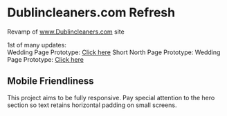 # Dublincleaners.com Refresh
Revamp of www.Dublincleaners.com site

1st of many updates:  
Wedding Page Prototype: <a href="https://skhundc.github.io/Dublincleaners.com/Wedding.html">Click here</a>
Short North Page Prototype: Wedding Page Prototype: <a href="https://skhundc.github.io/Dublincleaners.com/Wedding.html">Click here</a>

## Mobile Friendliness

This project aims to be fully responsive. Pay special attention to the hero section so text retains horizontal padding on small screens.
